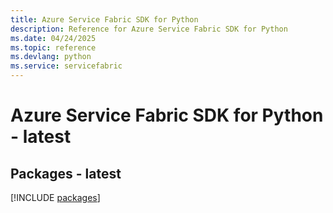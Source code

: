 ```yaml
---
title: Azure Service Fabric SDK for Python
description: Reference for Azure Service Fabric SDK for Python
ms.date: 04/24/2025
ms.topic: reference
ms.devlang: python
ms.service: servicefabric
---
```

# Azure Service Fabric SDK for Python - latest
## Packages - latest
[!INCLUDE [packages](service-fabric-index.md)]